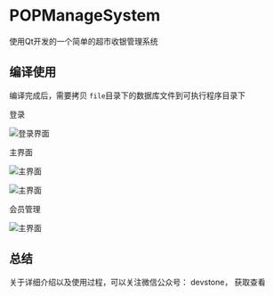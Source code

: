 # POPManageSystem
使用Qt开发的一个简单的超市收银管理系统


## 编译使用

编译完成后，需要拷贝 `file`目录下的数据库文件到可执行程序目录下


登录

![登录界面](:/screen/login.png)

主界面

![主界面](:/screen/mainFrame.png)

![主界面](:/screen/mainFrame2.png)


会员管理

![主界面](:/screen/memberMgr.png)

## 总结

关于详细介绍以及使用过程，可以关注微信公众号： devstone， 获取查看

